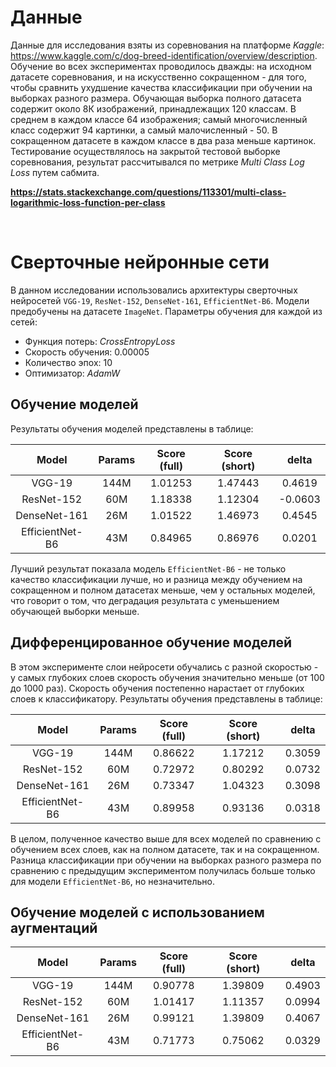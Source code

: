# Данные

Данные для исследования взяты из соревнования на платформе _Kaggle_: https://www.kaggle.com/c/dog-breed-identification/overview/description. Обучение во всех экспериментах проводилось дважды: на исходном датасете соревнования, и на искусственно сокращенном - для того, чтобы сравнить ухудшение качества классификации при обучении на выборках разного размера. Обучающая выборка полного датасета содержит около 8К изображений, принадлежащих 120 классам. В среднем в каждом классе 64 изображения; самый многочисленный класс содержит 94 картинки, а самый малочисленный - 50.
В сокращенном датасете в каждом классе в два раза меньше картинок. Тестирование осуществлялось на закрытой тестовой выборке соревнования, результат рассчитывался по метрике _Multi Class Log Loss_ путем сабмита. 

**https://stats.stackexchange.com/questions/113301/multi-class-logarithmic-loss-function-per-class**
<div align="center">
  <img src="" />
</div></br>

# Сверточные нейронные сети

В данном исследовании использовались архитектуры сверточных нейросетей `VGG-19`, `ResNet-152`, `DenseNet-161`, `EfficientNet-B6`. Модели предобучены на датасете `ImageNet`. Параметры обучения для каждой из сетей:

- Функция потерь: _CrossEntropyLoss_
- Скорость обучения: 0.00005
- Количество эпох: 10
- Оптимизатор: _AdamW_


## Обучение моделей

Результаты обучения моделей представлены в таблице:

| Model           | Params   |   Score (full)  | Score (short) | delta   |
| :-------------: |:--------:| :-------------: |:-------------:|:-------:|
| VGG-19          |   144M   |     1.01253     |    1.47443    | 0.4619  |
| ResNet-152      |    60M   |     1.18338     |    1.12304    | -0.0603 |
| DenseNet-161    |    26M   |     1.01522     |    1.46973    | 0.4545  |
| EfficientNet-B6 |    43M   |     0.84965     |    0.86976    | 0.0201  |

Лучший результат показала модель `EfficientNet-B6` - не только качество классификации лучше, но и разница между обучением на сокращенном и полном датасетах меньше, чем у остальных 
моделей, что говорит о том, что деградация результата с уменьшением обучающей выборки меньше.

## Дифференцированное обучение моделей

В этом эксперименте слои нейросети обучались с разной скоростью - у самых глубоких слоев скорость обучения значительно меньше (от 100 до 1000 раз). Скорость обучения постепенно нарастает от глубоких слоев к классификатору. Результаты обучения представлены в таблице:

| Model           | Params   |   Score (full)  | Score (short) | delta   |
| :-------------: |:--------:| :-------------: |:-------------:|:-------:|
| VGG-19          |   144M   |     0.86622     |    1.17212    | 0.3059  |
| ResNet-152      |    60M   |     0.72972     |    0.80292    | 0.0732  |
| DenseNet-161    |    26M   |     0.73347     |    1.04323    | 0.3098  |
| EfficientNet-B6 |    43M   |     0.89958     |    0.93136    | 0.0318  |

В целом, полученное качество выше для всех моделей по сравнению с обучением всех слоев, как на полном датасете, так и на сокращенном. Разница классификации при обучении на выборках разного размера по сравнению с предыдущим
экспериментом получилась больше только для модели `EfficientNet-B6`, но незначительно.


## Обучение моделей с использованием аугментаций


| Model           | Params   |   Score (full)  | Score (short) | delta   |
| :-------------: |:--------:| :-------------: |:-------------:|:-------:|
| VGG-19          |   144M   |    0.90778      |   1.39809     | 0.4903  |
| ResNet-152      |    60M   |    1.01417      |   1.11357     | 0.0994  |
| DenseNet-161    |    26M   |    0.99121      |   1.39809     | 0.4067  |
| EfficientNet-B6 |    43M   |    0.71773      |   0.75062     | 0.0329  |
